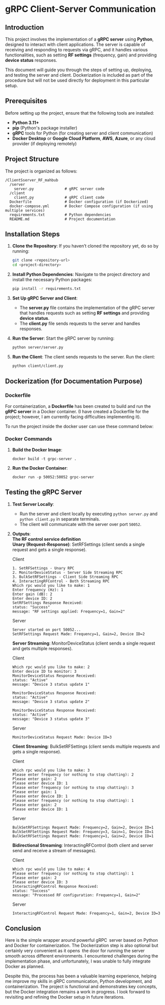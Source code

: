 # gRPC Client-Server Communication

## Introduction

This project involves the implementation of a **gRPC server** using **Python**, designed to interact with client applications. The server is capable of receiving and responding to requests via gRPC, and it handles various functionalities, such as setting **RF settings** (frequency, gain) and providing **device status** responses.

This document will guide you through the steps of setting up, deploying, and testing the server and client. Dockerization is included as part of the procedure but will not be used directly for deployment in this particular setup.

## Prerequisites

Before setting up the project, ensure that the following tools are installed:

- **Python 3.11+**
- **pip** (Python's package installer)
- **gRPC** tools for Python (for creating server and client communication)
- **Docker Desktop** or **Google Cloud Platform**, **AWS**, **Azure**, or any cloud provider (if deploying remotely)

## Project Structure

The project is organized as follows:

```
/ClientSserver_RF_mahbub
  /server
    server.py              # gRPC server code
  /client
    client.py              # gRPC client code
  Dockerfile               # Docker configuration (if Dockerized)
  docker-compose.yml       # Docker Compose configuration (if using multiple services)
  requirements.txt         # Python dependencies
  README.md                # Project documentation

```

## Installation Steps

1. **Clone the Repository**:
   If you haven’t cloned the repository yet, do so by running:

   ```bash
   git clone <repository-url>
   cd <project-directory>
   ```

2. **Install Python Dependencies**:
   Navigate to the project directory and install the necessary Python packages:

   ```bash
   pip install -r requirements.txt
   ```

3. **Set Up gRPC Server and Client**:

   - The **server.py** file contains the implementation of the gRPC server that handles requests such as setting **RF settings** and providing **device status**.
   - The **client.py** file sends requests to the server and handles responses.

4. **Run the Server**:
   Start the gRPC server by running:

   ```bash
   python server/server.py
   ```

5. **Run the Client**:
   The client sends requests to the server. Run the client:
   ```bash
   python client/client.py
   ```

## Dockerization (for Documentation Purpose)

### Dockerfile

For containerization, a **Dockerfile** has been created to build and run the **gRPC server** in a Docker container. (I have created a Dockerfile for the project; however, I am currently facing difficulties implementing it).

To run the project inside the docker user can use these command below:

### Docker Commands

1. **Build the Docker Image**:

   ```
   docker build -t grpc-server .
   ```

2. **Run the Docker Container**:
   ```
   docker run -p 50052:50052 grpc-server
   ```

## Testing the gRPC Server

1. **Test Server Locally**:

   - Run the server and client locally by executing `python server.py` and `python client.py` in separate terminals.
   - The client will communicate with the server over port `50052`.

2. **Outputs**:  
   **The RF control service definition**  
   **Unary (Request-Response)**: SetRFSettings (client sends a single request and gets a single response).

   Client

   ```
   1. SetRFSettings - Unary RPC
   2. MonitorDeviceStatus - Server Side Streaming RPC
   3. BulkSetRFSettings - Client Side Streaming RPC
   4. InteractingRFControl - Both Streaming RPC
   Which rpc would you like to make: 1
   Enter frequency (Hz): 1
   Enter gain (dB): 2
   Enter device ID: 2
   SetRFSettings Response Received:
   status: "Success"
   message: "RF settings applied: Frequency=1, Gain=2"
   ```

   Server

   ```
   Server started on port 50052...
   SetRFSettings Request Made: Frequency=1, Gain=2, Device ID=2
   ```

   **Server Streaming**: MonitorDeviceStatus (client sends a single request and gets multiple responses).

   Client

   ```
   Which rpc would you like to make: 2
   Enter device ID to monitor: 3
   MonitorDeviceStatus Response Received:
   status: "Active"
   message: "Device 3 status update 1"

   MonitorDeviceStatus Response Received:
   status: "Active"
   message: "Device 3 status update 2"

   MonitorDeviceStatus Response Received:
   status: "Active"
   message: "Device 3 status update 3"
   ```

   Server

   ```
   MonitorDeviceStatus Request Made: Device ID=3
   ```

   **Client Streaming**: BulkSetRFSettings (client sends multiple requests and gets a single response).

   Client

   ```
   Which rpc would you like to make: 3
   Please enter frequency (or nothing to stop chatting): 2
   Please enter gain: 2
   Please enter device ID: 1
   Please enter frequency (or nothing to stop chatting): 3
   Please enter gain: 1
   Please enter device ID: 1
   Please enter frequency (or nothing to stop chatting): 1
   Please enter gain: 2
   Please enter device ID: 1
   ```

   Server

   ```
   BulkSetRFSettings Request Made: Frequency=2, Gain=2, Device ID=1
   BulkSetRFSettings Request Made: Frequency=3, Gain=1, Device ID=1
   BulkSetRFSettings Request Made: Frequency=1, Gain=2, Device ID=1
   ```

   **Bidirectional Streaming**: InteractingRFControl (both client and server send and receive a stream of messages).

   Client

   ```
   Which rpc would you like to make: 4
   Please enter frequency (or nothing to stop chatting): 1
   Please enter gain: 2
   Please enter device ID: 3
   InteractingRFControl Response Received:
   status: "Success"
   message: "Processed RF configuration: Frequency=1, Gain=2"

   ```

   Server

   ```
   InteractingRFControl Request Made: Frequency=1, Gain=2, Device ID=3
   ```

## Conclusion

Here is the simple wrapper around powerful gRPC server based on Python and Docker for containerization. The Dockerization step is also optional but certainly very convenient as it opens the door for running the server smooth across different environments. I encountered challenges during the implementation phase, and unfortunately, I was unable to fully integrate Docker as planned.

Despite this, the process has been a valuable learning experience, helping me improve my skills in gRPC communication, Python development, and containerization. The project is functional and demonstrates key concepts, but the Docker integration remains a work in progress. I look forward to revisiting and refining the Docker setup in future iterations.

